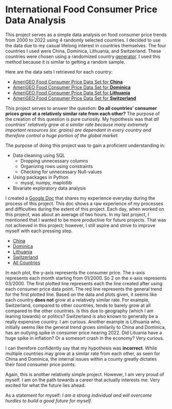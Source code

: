 # International Food Consumer Price Data Analysis

This project serves as a simple data analysis on food consumer price trends from 2000 to 2022 using 4 randomly selected countries. I decided to use the data due to my casual lifelong interest in countries themselves. The four countries I used were China, Dominica, Lithuania, and Switzerland. These countries were chosen using a randomized country [generator](https://random.country/). I used this method because it is similar to getting a random sample.

Here are the data sets I retrieved for each country:
- [AmeriGEO Food Consumer Price Data Set for **China**](https://data.amerigeoss.org/dataset/faostat-prices-for-china)
- [AmeriGEO Food Consumer Price Data Set for **Dominica**](https://data.amerigeoss.org/dataset/faostat-prices-for-dominica)
- [AmeriGEO Food Consumer Price Data Set for **Lithuania**](https://data.amerigeoss.org/dataset/faostat-prices-for-lithuania)
- [AmeriGEO Food Consumer Price Data Set for **Switzerland**](https://data.amerigeoss.org/dataset/faostat-prices-for-switzerland) 

This project serves to answer the question: **Do all countries' consumer prices grow at a relatively similar rate from each other?** The purpose of the creation of this question is pure curiosity. My hypothesis was that *all countries' relatively grow at a similar rate because many extremely important resources (ex: grains) are dependant in every country and therefore control a huge portion of the global market.*

The purpose of doing this project was to gain a proficient understanding in:
- Data cleaning using SQL
  -  Dropping unnecessary columns
  -  Organizing rows using constraints
  -  Checking for unnecessary Null-values
- Using packages in Python
  - mysql, numpy, maplotlib
- Bivariate exploratory data analysis

I created a [Google Doc](https://docs.google.com/document/d/197OT6UtGHxVGGiH3_0AEhvGZ4uQXju0cs5PN_qDE04E/edit?usp=sharing) that shares my experience everyday during the process of this project. This doc shows a raw experience of my processes and difficulties during the extent of this project. Each day, when worked on this project, was about an average of two hours. In my last project, I mentioned that I wanted to be more productive for future projects. That was not achieved in this project; however, I still aspire and strive to improve myself with each pressing step.

- [China](https://drive.google.com/file/d/1f07eTBCLcqrQpfrcM-LzdetgG76yHD2X/view?usp=sharing)
- [Dominica](https://drive.google.com/file/d/1rxgmM9zYWf9bIi7q1C3cSCim-4MsKYZg/view?usp=sharing)
- [Lithuania](https://drive.google.com/file/d/1r7PmHTZlhTrt-hnu36EaAup9dHA1ashu/view?usp=sharing)
- [Switzerland](https://drive.google.com/file/d/18OMPDEQdf3VkXBiY7DtlA02ohDtpUoO2/view?usp=sharing)
- [All Countries](https://drive.google.com/file/d/1dO1DhalK3nuvlYBIx0piDPiH0dQahtqP/view?usp=sharing)

In each plot, the y-axis represents the consumer price. The x-axis represents each month starting from 01/2000. So 2 on the x-axis represents 03/2000. The first plotted line represents each the line created after using each consumer price data point. The red line represents the general trend for the first plotted line. Based on the data and plots given, it seems like each country **does not** grow at a relatively similar rate. For example, Switzerland, compared to other countries, tends to barely grow at all compared to the other countries. Is this due to geography (which I am leaning towards) or politics? Switzerland is also known to generally be a really expensive country. I am curious. Another example is Lithuania who, initially seems like the general trend grows similarily to China and Dominica, has an outlying spike in consumer price nearing 2022. Did Lituania have a huge spike in inflation? Or a somesort crash in the economy? Very curious. 

I can therefore confidently say that my hypothesis was **incorrect**. While multiple countries may grow at a similar rate from each other, as seen for China and Dominica, the internal issues within a county greatly dictates their food consumer price points.

Again, this is another relatively simple project. However, I am very proud of myself. I am on the path towards a career that actually interests me. Very excited for what the future lies ahead.

As a statement for myself: *I am a strong individual and will overcome hurdles to build a good future for myself.*
